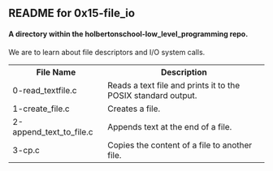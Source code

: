 <!DOCTYPE html>
<html>
<body>
<h2>README for 0x15-file_io</h2>
<h4>A directory within the holbertonschool-low_level_programming repo.</h4>
 We are to learn about file descriptors and I/O system calls.

<table style="width:100%">
<tr>
<th>File Name</th>
<th>Description</th>
</tr>
<tr>
<td>0-read_textfile.c</td>
<td>Reads a text file and prints it to the POSIX standard output.</td>
</tr>
<tr>
<td>1-create_file.c</td>
<td>Creates a file.</td>
</tr>
<tr>
<td>2-append_text_to_file.c</td>
<td>Appends text at the end of a file.</td>
</tr>
<tr>
<td>3-cp.c</td>
<td>Copies the content of a file to another file.</td>
</tr>
<table>

</body>
</html>

